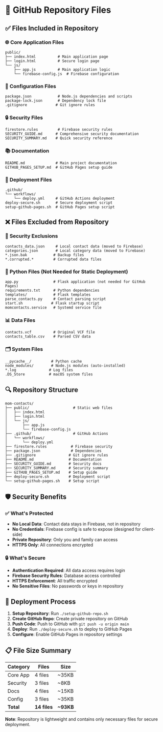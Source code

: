 # 📁 GitHub Repository Files

## ✅ **Files Included in Repository**

### 🌐 **Core Application Files**
```
public/
├── index.html          # Main application page
├── login.html          # Secure login page
└── js/
    ├── app.js          # Main application logic
    └── firebase-config.js  # Firebase configuration
```

### 🔧 **Configuration Files**
```
package.json            # Node.js dependencies and scripts
package-lock.json       # Dependency lock file
.gitignore             # Git ignore rules
```

### 🔒 **Security Files**
```
firestore.rules         # Firebase security rules
SECURITY_GUIDE.md      # Comprehensive security documentation
SECURITY_SUMMARY.md    # Quick security reference
```

### 📚 **Documentation**
```
README.md              # Main project documentation
GITHUB_PAGES_SETUP.md  # GitHub Pages setup guide
```

### 🚀 **Deployment Files**
```
.github/
└── workflows/
    └── deploy.yml     # GitHub Actions deployment
deploy-secure.sh       # Secure deployment script
setup-github-pages.sh  # GitHub Pages setup script
```

## ❌ **Files Excluded from Repository**

### 🔐 **Security Exclusions**
```
contacts_data.json     # Local contact data (moved to Firebase)
categories.json        # Local category data (moved to Firebase)
*.json.bak            # Backup files
*.corrupted.*         # Corrupted data files
```

### 🐍 **Python Files (Not Needed for Static Deployment)**
```
app.py                # Flask application (not needed for GitHub Pages)
requirements.txt      # Python dependencies
templates/            # Flask templates
parse_contacts.py     # Contact parsing script
start.sh             # Flask startup script
momcontacts.service   # Systemd service file
```

### 📊 **Data Files**
```
contacts.vcf          # Original VCF file
contacts_table.csv    # Parsed CSV data
```

### 🗂️ **System Files**
```
__pycache__/         # Python cache
node_modules/        # Node.js modules (auto-installed)
*.log               # Log files
.DS_Store           # macOS system files
```

## 🔍 **Repository Structure**

```
mom-contacts/
├── public/                    # Static web files
│   ├── index.html
│   ├── login.html
│   └── js/
│       ├── app.js
│       └── firebase-config.js
├── .github/                   # GitHub Actions
│   └── workflows/
│       └── deploy.yml
├── firestore.rules           # Firebase security
├── package.json              # Dependencies
├── .gitignore               # Git ignore rules
├── README.md                # Documentation
├── SECURITY_GUIDE.md        # Security docs
├── SECURITY_SUMMARY.md      # Security summary
├── GITHUB_PAGES_SETUP.md    # Setup guide
├── deploy-secure.sh         # Deployment script
└── setup-github-pages.sh    # Setup script
```

## 🛡️ **Security Benefits**

### ✅ **What's Protected**
- **No Local Data**: Contact data stays in Firebase, not in repository
- **No Credentials**: Firebase config is safe to expose (designed for client-side)
- **Private Repository**: Only you and family can access
- **HTTPS Only**: All connections encrypted

### 🔒 **What's Secure**
- **Authentication Required**: All data access requires login
- **Firebase Security Rules**: Database access controlled
- **HTTPS Enforcement**: All traffic encrypted
- **No Sensitive Files**: No passwords or keys in repository

## 🚀 **Deployment Process**

1. **Setup Repository**: Run `./setup-github-repo.sh`
2. **Create GitHub Repo**: Create private repository on GitHub
3. **Push Code**: Push to GitHub with `git push -u origin main`
4. **Deploy**: Run `./deploy-secure.sh` to deploy to GitHub Pages
5. **Configure**: Enable GitHub Pages in repository settings

## 📋 **File Size Summary**

| Category | Files | Size |
|----------|-------|------|
| Core App | 4 files | ~35KB |
| Security | 3 files | ~8KB |
| Docs | 4 files | ~15KB |
| Config | 3 files | ~35KB |
| **Total** | **14 files** | **~93KB** |

**Note**: Repository is lightweight and contains only necessary files for secure deployment. 